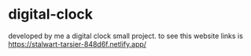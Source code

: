 # digital-clock
developed by me a digital clock small project. to see this website links is https://stalwart-tarsier-848d6f.netlify.app/
